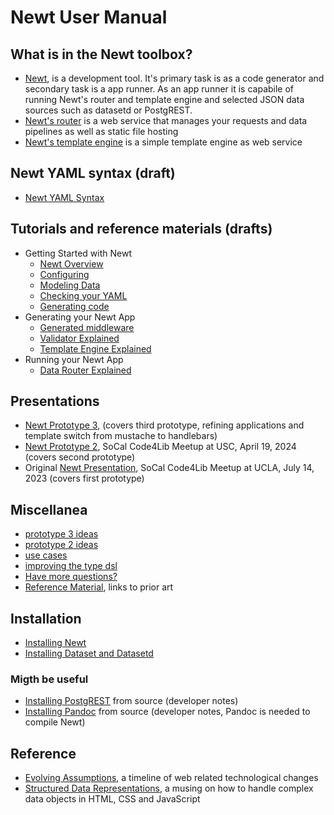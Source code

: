 
# Newt User Manual

## What is in the Newt toolbox?

- [Newt](newt.1.md), is a development tool. It's primary task is as a code generator and secondary task is a app runner. As an app runner it is capabile of running Newt's router and template engine and selected JSON data sources such as datasetd or PostgREST.
- [Newt's router](ndr.1.md) is a web service that manages your requests and data pipelines as well as static file hosting
- [Newt's template engine](nte.1.md) is a simple template engine as web service

## Newt YAML syntax (draft)

- [Newt YAML Syntax](newt_yaml_syntax.md)

## Tutorials and reference materials (drafts)

- Getting Started with Newt
  - [Newt Overview](command_overview.md)
  - [Configuring](config_explained.md)
  - [Modeling Data](data_model_explained.md)
  - [Checking your YAML](check_explained.md)
  - [Generating code](generator_explained.md)
- Generating your Newt App
  - [Generated middleware](generated_middleware_explained.md)
  - [Validator Explained](validator_explained.md)
  - [Template Engine Explained](template_engine_explained.md)
- Running your Newt App
  - [Data Router Explained](data_router_explained.md)

## Presentations

- [Newt Prototype 3](presentation3/), (covers third prototype, refining applications and template switch from mustache to handlebars)
- [Newt Prototype 2](presentation2/), SoCal Code4Lib Meetup at USC, April 19, 2024 (covers second prototype)
- Original [Newt Presentation](presentation/), SoCal Code4Lib Meetup at UCLA, July 14, 2023 (covers first prototype)

## Miscellanea

- [prototype 3 ideas](prototype3.md)
- [prototype 2 ideas](prototype2.md)
- [use cases](use_cases.md)
- [improving the type dsl](improving_the_type_dsl.md)
- [Have more questions?](more_questions.md)
- [Reference Material](reference_material.md), links to prior art

## Installation

- [Installing Newt](INSTALL.md)
- [Installing Dataset and Datasetd](https://caltechlibrary.github.io/dataset/install.html)

### Migth be useful

- [Installing PostgREST](INSTALL-PostgREST.md) from source (developer notes)
- [Installing Pandoc](INSTALL-Pandoc.md) from source (developer notes, Pandoc is needed to compile Newt)

## Reference

- [Evolving Assumptions](evolving_assumptions.md), a timeline of web related technological changes
- [Structured Data Representations](structured_data_representations.md), a musing on how to handle complex data objects in HTML, CSS and JavaScript
